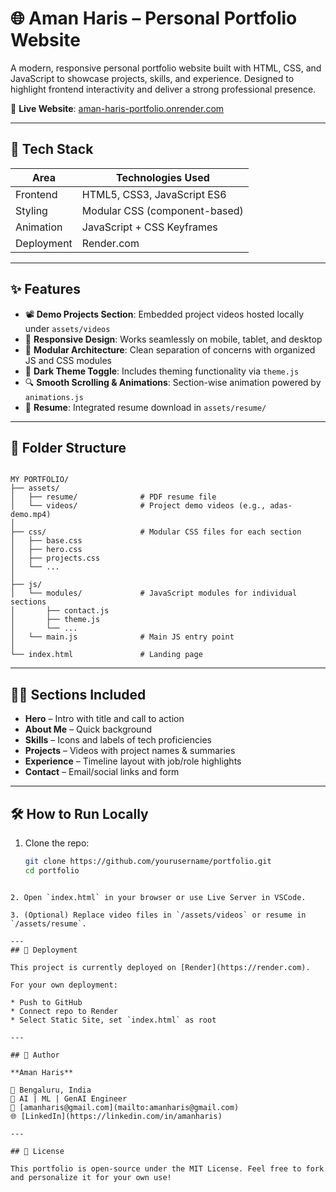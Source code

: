 # 🌐 Aman Haris – Personal Portfolio Website

A modern, responsive personal portfolio website built with HTML, CSS, and JavaScript to showcase projects, skills, and experience. Designed to highlight frontend interactivity and deliver a strong professional presence.

🔗 **Live Website**: [aman-haris-portfolio.onrender.com](https://aman-haris-portfolio.onrender.com)

---

## 🧰 Tech Stack

| Area        | Technologies Used         |
|-------------|----------------------------|
| Frontend    | HTML5, CSS3, JavaScript ES6 |
| Styling     | Modular CSS (component-based) |
| Animation   | JavaScript + CSS Keyframes |
| Deployment  | Render.com |

---

## ✨ Features

- 📽️ **Demo Projects Section**: Embedded project videos hosted locally under `assets/videos`
- 📱 **Responsive Design**: Works seamlessly on mobile, tablet, and desktop
- 🧠 **Modular Architecture**: Clean separation of concerns with organized JS and CSS modules
- 🎨 **Dark Theme Toggle**: Includes theming functionality via `theme.js`
- 🔍 **Smooth Scrolling & Animations**: Section-wise animation powered by `animations.js`
- 📃 **Resume**: Integrated resume download in `assets/resume/`

---

## 📁 Folder Structure

```

MY PORTFOLIO/
├── assets/
│   ├── resume/              # PDF resume file
│   └── videos/              # Project demo videos (e.g., adas-demo.mp4)
│
├── css/                     # Modular CSS files for each section
│   ├── base.css
│   ├── hero.css
│   ├── projects.css
│   └── ...
│
├── js/
│   └── modules/             # JavaScript modules for individual sections
│       ├── contact.js
│       ├── theme.js
│       └── ...
│   └── main.js              # Main JS entry point
│
└── index.html               # Landing page

```

---

## 🧑‍💼 Sections Included

- **Hero** – Intro with title and call to action
- **About Me** – Quick background
- **Skills** – Icons and labels of tech proficiencies
- **Projects** – Videos with project names & summaries
- **Experience** – Timeline layout with job/role highlights
- **Contact** – Email/social links and form

---

## 🛠️ How to Run Locally

1. Clone the repo:
   ```bash
   git clone https://github.com/yourusername/portfolio.git
   cd portfolio
```

2. Open `index.html` in your browser or use Live Server in VSCode.

3. (Optional) Replace video files in `/assets/videos` or resume in `/assets/resume`.

---
## 🚀 Deployment

This project is currently deployed on [Render](https://render.com).

For your own deployment:

* Push to GitHub
* Connect repo to Render
* Select Static Site, set `index.html` as root

---

## 🙌 Author

**Aman Haris**

📍 Bengaluru, India
💼 AI | ML | GenAI Engineer
📧 [amanharis@gmail.com](mailto:amanharis@gmail.com)
🌐 [LinkedIn](https://linkedin.com/in/amanharis)

---

## 📜 License

This portfolio is open-source under the MIT License. Feel free to fork and personalize it for your own use!
